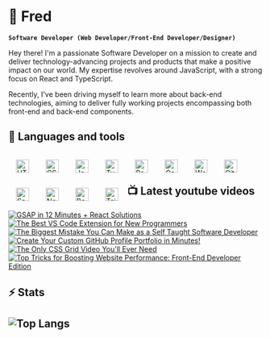 # 🌌 Fred
 
**`Software Developer (Web Developer/Front-End Developer/Designer)`**
 
Hey there! I'm a passionate Software Developer on a mission to create and deliver technology-advancing projects and products that make a positive impact on our world. My expertise revolves around JavaScript, with a strong focus on React and TypeScript. 

Recently, I've been driving myself to learn more about back-end technologies, aiming to deliver fully working projects encompassing both front-end and back-end components.
 
<h2>🧰 Languages and tools</h2>
 
<img align="left" alt="HTML" width="26px" style="padding:15px;" src="https://cdn.jsdelivr.net/gh/devicons/devicon/icons/html5/html5-plain.svg" />
<img align="left" alt="CSS" width="26px" style="padding:15px;" src="https://cdn.jsdelivr.net/gh/devicons/devicon/icons/css3/css3-plain.svg" />
<img align="left" alt="JavaScript" width="26px" style="padding:15px;" src="https://cdn.jsdelivr.net/gh/devicons/devicon/icons/javascript/javascript-plain.svg" />
<img align="left" alt="TypeScript" width="26px" style="padding:15px;" src="https://cdn.jsdelivr.net/gh/devicons/devicon/icons/typescript/typescript-plain.svg" />
<img align="left" alt="React" width="26px" style="padding:15px;" src="https://cdn.jsdelivr.net/gh/devicons/devicon/icons/react/react-original.svg" />
<img align="left" alt="Gatsby" width="26px" style="padding:15px;" src="https://cdn.jsdelivr.net/gh/devicons/devicon/icons/vuejs/vuejs-original.svg" />
<img align="left" alt="WordPress" width="26px" style="padding:15px;" src="https://cdn.jsdelivr.net/gh/devicons/devicon/icons/wordpress/wordpress-plain.svg" />
<img align="left" alt="Git" width="26px" style="padding:15px;" src="https://cdn.jsdelivr.net/gh/devicons/devicon/icons/git/git-original.svg" />
<img align="left" alt="Sass" width="26px" style="padding:15px;" src="https://cdn.jsdelivr.net/gh/devicons/devicon/icons/sass/sass-original.svg" />
<img align="left" alt="NodeJS" width="26px" style="padding:15px;" src="https://cdn.jsdelivr.net/gh/devicons/devicon/icons/nodejs/nodejs-original.svg" />
<img align="left" alt="Bootstrap" width="26px" style="padding:15px;" src="https://cdn.jsdelivr.net/gh/devicons/devicon/icons/bootstrap/bootstrap-plain.svg" />
<img align="left" alt="Tailwind" width="26px" style="padding:15px;" src="https://cdn.jsdelivr.net/gh/devicons/devicon/icons/tailwindcss/tailwindcss-plain.svg" />
<br />
<br /> 

<h2>📺 Latest youtube videos</h2>

<!-- BEGIN YOUTUBE-CARDS -->
[![GSAP in 12 Minutes + React Solutions](https://ytcards.demolab.com/?id=H_fl-ccB48w&title=GSAP+in+12+Minutes+%2B+React+Solutions&lang=en&timestamp=1694214014&background_color=%230d1117&title_color=%23ffffff&stats_color=%23dedede&max_title_lines=1&width=250&border_radius=5&duration=740 "GSAP in 12 Minutes + React Solutions")](https://www.youtube.com/watch?v=H_fl-ccB48w)
[![The Best VS Code Extension for New Programmers](https://ytcards.demolab.com/?id=YCkdWXO39gc&title=The+Best+VS+Code+Extension+for+New+Programmers&lang=en&timestamp=1690248619&background_color=%230d1117&title_color=%23ffffff&stats_color=%23dedede&max_title_lines=1&width=250&border_radius=5&duration=353 "The Best VS Code Extension for New Programmers")](https://www.youtube.com/watch?v=YCkdWXO39gc)
[![The Biggest Mistake You Can Make as a Self Taught Software Developer](https://ytcards.demolab.com/?id=imRcOdZj29Y&title=The+Biggest+Mistake+You+Can+Make+as+a+Self+Taught+Software+Developer&lang=en&timestamp=1689681638&background_color=%230d1117&title_color=%23ffffff&stats_color=%23dedede&max_title_lines=1&width=250&border_radius=5&duration=401 "The Biggest Mistake You Can Make as a Self Taught Software Developer")](https://www.youtube.com/watch?v=imRcOdZj29Y)
[![Create Your Custom GitHub Profile Portfolio in Minutes!](https://ytcards.demolab.com/?id=Oyh0yBJMLrM&title=Create+Your+Custom+GitHub+Profile+Portfolio+in+Minutes%21&lang=en&timestamp=1680338285&background_color=%230d1117&title_color=%23ffffff&stats_color=%23dedede&max_title_lines=1&width=250&border_radius=5&duration=893 "Create Your Custom GitHub Profile Portfolio in Minutes!")](https://www.youtube.com/watch?v=Oyh0yBJMLrM)
[![The Only CSS Grid Video You'll Ever Need](https://ytcards.demolab.com/?id=adsEUM6xGvI&title=The+Only+CSS+Grid+Video+You%27ll+Ever+Need&lang=en&timestamp=1679785202&background_color=%230d1117&title_color=%23ffffff&stats_color=%23dedede&max_title_lines=1&width=250&border_radius=5&duration=1387 "The Only CSS Grid Video You'll Ever Need")](https://www.youtube.com/watch?v=adsEUM6xGvI)
[![Top Tricks for Boosting Website Performance: Front-End Developer Edition](https://ytcards.demolab.com/?id=x99LVbOTgt4&title=Top+Tricks+for+Boosting+Website+Performance%3A+Front-End+Developer+Edition&lang=en&timestamp=1679374819&background_color=%230d1117&title_color=%23ffffff&stats_color=%23dedede&max_title_lines=1&width=250&border_radius=5&duration=1240 "Top Tricks for Boosting Website Performance: Front-End Developer Edition")](https://www.youtube.com/watch?v=x99LVbOTgt4)
<!-- END YOUTUBE-CARDS -->
 
 <h2>⚡ Stats<h2>
 
<!--- ![Fred GitHub stats](https://github-readme-stats.vercel.app/api?username=fred-gutierrez&show_icons=true&theme=vision-friendly-dark&hide_border=true) --->

![Top Langs](https://github-readme-stats.vercel.app/api/top-langs/?username=fred-gutierrez&hide=html&layout=compact&langs_count=6&theme=vision-friendly-dark&hide_border=true)
